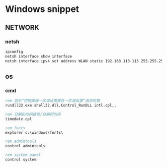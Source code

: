 # Windows snippet

## NETWORK

### netsh

```cmd
ipconfig
netsh interface show interface
netsh interface ipv4 set address WLAN static 192.168.113.113 255.255.255.0 192.168.113.224
```


## os
### cmd
```cmd
rem 显示“控制面板－区域设置属性－区域设置”选项视窗
rundll32.exe shell32.dll,Control_RunDLL intl.cpl,,

rem 日期和时间属性/日期和时间
timedate.cpl

rem fonts
explorer c:\windows\fonts\

rem admintools    
control admintools

rem system panel
control system
```

